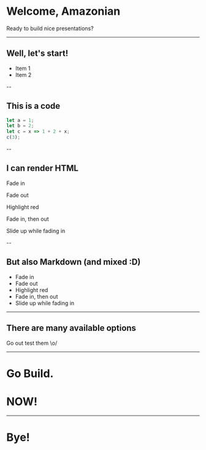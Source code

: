 <!-- .slide: data-background="https://www.wesleyrodrigues.com.br/my_reveal/aws_reveal/backgrounds/nologo_pattern_squid_ink.png" -->

# Welcome, Amazonian

Ready to build nice presentations?

---
<!-- .slide: data-background="#ff9900" -->

## Well, let's start!

- Item 1 <!-- .element: class="fragment" data-fragment-index="2" -->
- Item 2 <!-- .element: class="fragment" data-fragment-index="1" -->

--

## This is a code

```js [1-2|3|4]
let a = 1;
let b = 2;
let c = x => 1 + 2 + x;
c(3);
```
--

## I can render HTML

<p class="fragment">Fade in</p>
<p class="fragment fade-out">Fade out</p>
<p class="fragment highlight-red">Highlight red</p>
<p class="fragment fade-in-then-out">Fade in, then out</p>
<p class="fragment fade-up">Slide up while fading in</p>

--

## But also Markdown (and mixed :D)

- Fade in <!-- .element: class="fragment" -->
- Fade out <!-- .element: class="fragment fade-out" -->
- Highlight red <!-- .element: class="fragment highlight-red" -->
- Fade in, then out <!-- .element: class="fragment fade-in-then-out" -->
- Slide up while fading in <!-- .element: class="fragment fade-up" -->

---

## There are many available options

Go out test them \o/

---

<!-- .slide: data-background-image="https://media.giphy.com/media/3ZALZoBtI1KJa/giphy.gif" -->

# Go Build. <!-- .element: class="fragment fg-white" -->

# NOW! <!-- .element: class="fragment fg-white" -->

---

# Bye!

